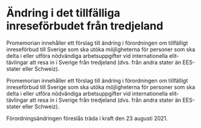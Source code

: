 # Ändring i det tillfälliga inreseförbudet från tredjeland

Promemorian innehåller ett förslag till ändring i förord­ningen om tillfälligt inrese­förbud till Sverige som ska utöka möjlig­heterna för personer som ska delta i eller utföra nöd­vändiga arbets­uppgifter vid inter­natio­nella elit­tävlingar att resa in i Sverige från tredje­land (dvs. från andra stater än EES-stater eller Schweiz).

Promemorian innehåller ett förslag till ändring i förord­ningen om tillfälligt inrese­förbud till Sverige som ska utöka möjlig­heterna för personer som ska delta i eller utföra nöd­vändiga arbets­uppgifter vid inter­natio­nella elit­tävlingar att resa in i Sverige från tredje­land (dvs. från andra stater än EES-stater eller Schweiz).

Förordnings­ändringen föreslås träda i kraft den 23 augusti 2021.
